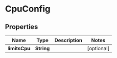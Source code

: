 

# CpuConfig


## Properties

| Name | Type | Description | Notes |
|------------ | ------------- | ------------- | -------------|
|**limitsCpu** | **String** |  |  [optional] |



